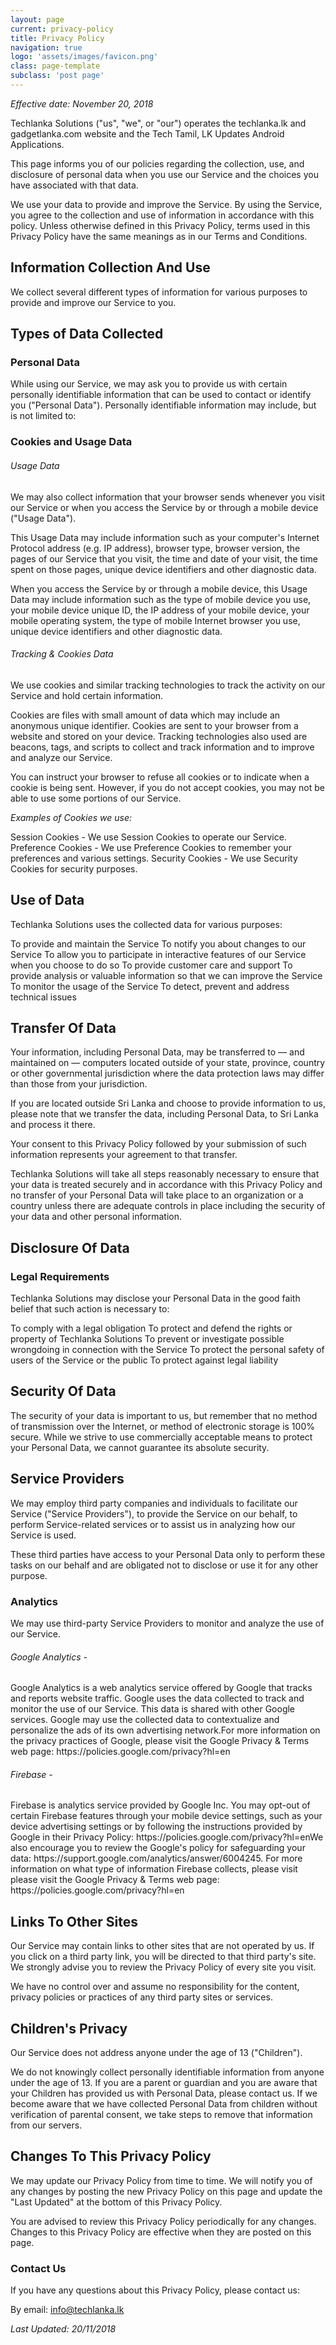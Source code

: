 ```yaml
---
layout: page
current: privacy-policy
title: Privacy Policy
navigation: true
logo: 'assets/images/favicon.png'
class: page-template
subclass: 'post page'
---
```


*Effective date: November 20, 2018*

Techlanka Solutions ("us", "we", or "our") operates the techlanka.lk and gadgetlanka.com website and the Tech Tamil, LK Updates Android Applications.

This page informs you of our policies regarding the collection, use, and disclosure of personal data when you use our Service and the choices you have associated with that data.

We use your data to provide and improve the Service. By using the Service, you agree to the collection and use of information in accordance with this policy. Unless otherwise defined in this Privacy Policy, terms used in this Privacy Policy have the same meanings as in our Terms and Conditions.

<h2 id="informationcollectionanduse">Information Collection And Use</h2>
We collect several different types of information for various purposes to provide and improve our Service to you.

<h2 id="typesofdatacollected">Types of Data Collected</h2>

<h3 id="personal">Personal Data</h3>
While using our Service, we may ask you to provide us with certain personally identifiable information that can be used to contact or identify you ("Personal Data"). Personally identifiable information may include, but is not limited to:

<h3 id="">Cookies and Usage Data</h3>

<h6 id="">Usage Data</h6>
We may also collect information that your browser sends whenever you visit our Service or when you access the Service by or through a mobile device ("Usage Data").

This Usage Data may include information such as your computer's Internet Protocol address (e.g. IP address), browser type, browser version, the pages of our Service that you visit, the time and date of your visit, the time spent on those pages, unique device identifiers and other diagnostic data.

When you access the Service by or through a mobile device, this Usage Data may include information such as the type of mobile device you use, your mobile device unique ID, the IP address of your mobile device, your mobile operating system, the type of mobile Internet browser you use, unique device identifiers and other diagnostic data.

<h6 id="">Tracking & Cookies Data</h6>
We use cookies and similar tracking technologies to track the activity on our Service and hold certain information.

Cookies are files with small amount of data which may include an anonymous unique identifier. Cookies are sent to your browser from a website and stored on your device. Tracking technologies also used are beacons, tags, and scripts to collect and track information and to improve and analyze our Service.

You can instruct your browser to refuse all cookies or to indicate when a cookie is being sent. However, if you do not accept cookies, you may not be able to use some portions of our Service.

*Examples of Cookies we use:*

Session Cookies - We use Session Cookies to operate our Service.
Preference Cookies - We use Preference Cookies to remember your preferences and various settings.
Security Cookies - We use Security Cookies for security purposes.

<h2 id="">Use of Data</h2>
Techlanka Solutions uses the collected data for various purposes:

To provide and maintain the Service
To notify you about changes to our Service
To allow you to participate in interactive features of our Service when you choose to do so
To provide customer care and support
To provide analysis or valuable information so that we can improve the Service
To monitor the usage of the Service
To detect, prevent and address technical issues

<h2 id="">Transfer Of Data</h2>
Your information, including Personal Data, may be transferred to — and maintained on — computers located outside of your state, province, country or other governmental jurisdiction where the data protection laws may differ than those from your jurisdiction.

If you are located outside Sri Lanka and choose to provide information to us, please note that we transfer the data, including Personal Data, to Sri Lanka and process it there.

Your consent to this Privacy Policy followed by your submission of such information represents your agreement to that transfer.

Techlanka Solutions will take all steps reasonably necessary to ensure that your data is treated securely and in accordance with this Privacy Policy and no transfer of your Personal Data will take place to an organization or a country unless there are adequate controls in place including the security of your data and other personal information.

<h2 id="">Disclosure Of Data</h2>

<h3 id="">Legal Requirements</h3>
Techlanka Solutions may disclose your Personal Data in the good faith belief that such action is necessary to:

To comply with a legal obligation
To protect and defend the rights or property of Techlanka Solutions
To prevent or investigate possible wrongdoing in connection with the Service
To protect the personal safety of users of the Service or the public
To protect against legal liability

<h2 id="">Security Of Data</h2>
The security of your data is important to us, but remember that no method of transmission over the Internet, or method of electronic storage is 100% secure. While we strive to use commercially acceptable means to protect your Personal Data, we cannot guarantee its absolute security.

<h2 id="">Service Providers</h2>
We may employ third party companies and individuals to facilitate our Service ("Service Providers"), to provide the Service on our behalf, to perform Service-related services or to assist us in analyzing how our Service is used.

These third parties have access to your Personal Data only to perform these tasks on our behalf and are obligated not to disclose or use it for any other purpose.

<h3 id="">Analytics</h3>
We may use third-party Service Providers to monitor and analyze the use of our Service.

<h6 id="">Google Analytics -</h6>
Google Analytics is a web analytics service offered by Google that tracks and reports website traffic. Google uses the data collected to track and monitor the use of our Service. This data is shared with other Google services. Google may use the collected data to contextualize and personalize the ads of its own advertising network.For more information on the privacy practices of Google, please visit the Google Privacy & Terms web page: https://policies.google.com/privacy?hl=en
<h6 id="">Firebase -</h6>
Firebase is analytics service provided by Google Inc. You may opt-out of certain Firebase features through your mobile device settings, such as your device advertising settings or by following the instructions provided by Google in their Privacy Policy: https://policies.google.com/privacy?hl=enWe also encourage you to review the Google's policy for safeguarding your data: https://support.google.com/analytics/answer/6004245. For more information on what type of information Firebase collects, please visit please visit the Google Privacy & Terms web page: https://policies.google.com/privacy?hl=en


<h2 id="">Links To Other Sites</h2>
Our Service may contain links to other sites that are not operated by us. If you click on a third party link, you will be directed to that third party's site. We strongly advise you to review the Privacy Policy of every site you visit.

We have no control over and assume no responsibility for the content, privacy policies or practices of any third party sites or services.

<h2 id="">Children's Privacy</h2>
Our Service does not address anyone under the age of 13 ("Children").

We do not knowingly collect personally identifiable information from anyone under the age of 13. If you are a parent or guardian and you are aware that your Children has provided us with Personal Data, please contact us. If we become aware that we have collected Personal Data from children without verification of parental consent, we take steps to remove that information from our servers.


<h2 id="">Changes To This Privacy Policy</h2>
We may update our Privacy Policy from time to time. We will notify you of any changes by posting the new Privacy Policy on this page and update the "Last Updated" at the bottom of this Privacy Policy.

You are advised to review this Privacy Policy periodically for any changes. Changes to this Privacy Policy are effective when they are posted on this page.

<h3 id="">Contact Us</h3>
If you have any questions about this Privacy Policy, please contact us:

By email: info@techlanka.lk

*Last Updated: 20/11/2018*
